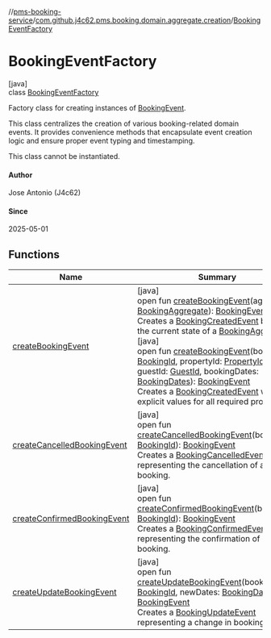 //[pms-booking-service](../../../index.md)/[com.github.j4c62.pms.booking.domain.aggregate.creation](../index.md)/[BookingEventFactory](index.md)

# BookingEventFactory

[java]\
class [BookingEventFactory](index.md)

Factory class for creating instances of [BookingEvent](../../com.github.j4c62.pms.booking.domain.aggregate.event/-booking-event/index.md). 

This class centralizes the creation of various booking-related domain events. It provides convenience methods that encapsulate event creation logic and ensure proper event typing and timestamping. 

This class cannot be instantiated.

#### Author

Jose Antonio (J4c62)

#### Since

2025-05-01

## Functions

| Name                                                             | Summary                                                                                                                                                                                                                                                                                                                                                                                                                                                                                                                                                                                                                                                                                                                                                                                                                                                                                                                                                                                                                                                                                                                                                                                                                                                                                                                                 |
|------------------------------------------------------------------|-----------------------------------------------------------------------------------------------------------------------------------------------------------------------------------------------------------------------------------------------------------------------------------------------------------------------------------------------------------------------------------------------------------------------------------------------------------------------------------------------------------------------------------------------------------------------------------------------------------------------------------------------------------------------------------------------------------------------------------------------------------------------------------------------------------------------------------------------------------------------------------------------------------------------------------------------------------------------------------------------------------------------------------------------------------------------------------------------------------------------------------------------------------------------------------------------------------------------------------------------------------------------------------------------------------------------------------------|
| [createBookingEvent](create-booking-event.md)                    | [java]<br>open fun [createBookingEvent](create-booking-event.md)(aggregate: [BookingAggregate](../../com.github.j4c62.pms.booking.domain.aggregate/-booking-aggregate/index.md)): [BookingEvent](../../com.github.j4c62.pms.booking.domain.aggregate.event/-booking-event/index.md)<br>Creates a [BookingCreatedEvent](../../com.github.j4c62.pms.booking.domain.aggregate.event/-booking-created-event/index.md) based on the current state of a [BookingAggregate](../../com.github.j4c62.pms.booking.domain.aggregate/-booking-aggregate/index.md).<br>[java]<br>open fun [createBookingEvent](create-booking-event.md)(bookingId: [BookingId](../../com.github.j4c62.pms.booking.domain.aggregate.vo/-booking-id/index.md), propertyId: [PropertyId](../../com.github.j4c62.pms.booking.domain.aggregate.vo/-property-id/index.md), guestId: [GuestId](../../com.github.j4c62.pms.booking.domain.aggregate.vo/-guest-id/index.md), bookingDates: [BookingDates](../../com.github.j4c62.pms.booking.domain.aggregate.vo/-booking-dates/index.md)): [BookingEvent](../../com.github.j4c62.pms.booking.domain.aggregate.event/-booking-event/index.md)<br>Creates a [BookingCreatedEvent](../../com.github.j4c62.pms.booking.domain.aggregate.event/-booking-created-event/index.md) with explicit values for all required properties. |
| [createCancelledBookingEvent](create-cancelled-booking-event.md) | [java]<br>open fun [createCancelledBookingEvent](create-cancelled-booking-event.md)(bookingId: [BookingId](../../com.github.j4c62.pms.booking.domain.aggregate.vo/-booking-id/index.md)): [BookingEvent](../../com.github.j4c62.pms.booking.domain.aggregate.event/-booking-event/index.md)<br>Creates a [BookingCancelledEvent](../../com.github.j4c62.pms.booking.domain.aggregate.event/-booking-cancelled-event/index.md) representing the cancellation of a booking.                                                                                                                                                                                                                                                                                                                                                                                                                                                                                                                                                                                                                                                                                                                                                                                                                                                               |
| [createConfirmedBookingEvent](create-confirmed-booking-event.md) | [java]<br>open fun [createConfirmedBookingEvent](create-confirmed-booking-event.md)(bookingId: [BookingId](../../com.github.j4c62.pms.booking.domain.aggregate.vo/-booking-id/index.md)): [BookingEvent](../../com.github.j4c62.pms.booking.domain.aggregate.event/-booking-event/index.md)<br>Creates a [BookingConfirmedEvent](../../com.github.j4c62.pms.booking.domain.aggregate.event/-booking-confirmed-event/index.md) representing the confirmation of a booking.                                                                                                                                                                                                                                                                                                                                                                                                                                                                                                                                                                                                                                                                                                                                                                                                                                                               |
| [createUpdateBookingEvent](create-update-booking-event.md)       | [java]<br>open fun [createUpdateBookingEvent](create-update-booking-event.md)(bookingId: [BookingId](../../com.github.j4c62.pms.booking.domain.aggregate.vo/-booking-id/index.md), newDates: [BookingDates](../../com.github.j4c62.pms.booking.domain.aggregate.vo/-booking-dates/index.md)): [BookingEvent](../../com.github.j4c62.pms.booking.domain.aggregate.event/-booking-event/index.md)<br>Creates a [BookingUpdateEvent](../../com.github.j4c62.pms.booking.domain.aggregate.event/-booking-update-event/index.md) representing a change in booking dates.                                                                                                                                                                                                                                                                                                                                                                                                                                                                                                                                                                                                                                                                                                                                                                     |